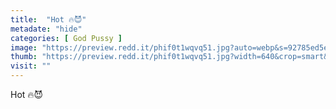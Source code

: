 ```yaml
---
title:  "Hot 🔥😈"
metadate: "hide"
categories: [ God Pussy ]
image: "https://preview.redd.it/phif0t1wqvq51.jpg?auto=webp&s=92785ed5e52fcbb5c1725c31ff3b79d4d05e4861"
thumb: "https://preview.redd.it/phif0t1wqvq51.jpg?width=640&crop=smart&auto=webp&s=1a61ed58f03e1a05a481d10eb92ed9a29fe5cf55"
visit: ""
---
```

Hot 🔥😈
